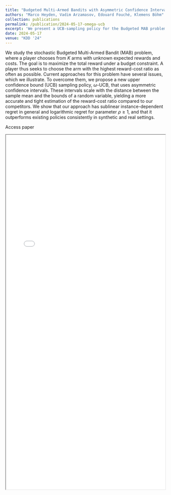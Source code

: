 ```yaml
---
title: "Budgeted Multi-Armed Bandits with Asymmetric Confidence Intervals"
authors: "Marco Heyden, Vadim Arzamasov, Edouard Fouché, Klemens Böhm"
collection: publications
permalink: /publication/2024-05-17-omega-ucb
excerpt: 'We present a UCB-sampling policy for the Budgeted MAB problem that uses asymmetric confidence intervals to overcome issues of existing policies; our policy achieves logarithmic regret and outperforms existing policies in synthetic and real settings.'
date: 2024-05-17
venue: "KDD '24"
---
```

We study the stochastic Budgeted Multi-Armed Bandit (MAB) problem, where a player chooses from $K$ arms with unknown expected rewards and costs. The goal is to maximize the total reward under a budget constraint. A player thus seeks to choose the arm with the highest reward-cost ratio as often as possible. Current approaches for this problem have several issues, which we illustrate. To overcome them, we propose a new upper confidence bound (UCB) sampling policy, $\omega$-UCB, that uses asymmetric confidence intervals. These intervals scale with the distance between the sample mean and the bounds of a random variable, yielding a more accurate and tight estimation of the reward-cost ratio compared to our competitors. We show that our approach has sublinear instance-dependent regret in general and logarithmic regret for parameter $\rho\geq 1$, and that it outperforms existing policies consistently in synthetic and real settings.

<a class="btn" style="text-decoration: none;" href="/files/Budgeted_Bandits_with_Asymmetric_Confidence_Intervals__KDD_24.pdf" rel="permalink">Access paper</a>

<iframe src="/files/omega_ucb_poster.pdf" width="100%" height="1120" type='application/pdf'/>